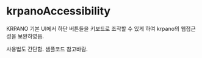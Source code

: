 # krpanoAccessibility

KRPANO 기본 UI에서 하단 버튼들을 키보드로 조작할 수 있게 하여 krpano의 웹접근성을 보완하였음.

사용법도 간단함. 샘플코드 참고바람.
